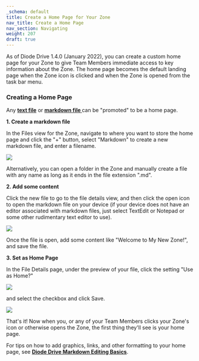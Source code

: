 ```yaml
---
_schema: default
title: Create a Home Page for Your Zone
nav_title: Create a Home Page
nav_section: Navigating
weight: 207
draft: true
---
```

As of Diode Drive 1.4.0 (January 2022), you can create a custom home page for your Zone to give Team Members immediate access to key information about the Zone. The home page becomes the default landing page when the Zone icon is clicked and when the Zone is opened from the task bar menu.

### **Creating a Home Page**

Any [**text file**](https://en.wikipedia.org/wiki/Text_file) or <a href="https://www.markdownguide.org/getting-started/" target="_blank" rel="noopener"><strong>markdown file </strong></a>can be "promoted" to be a home page.

**1\. Create a markdown file**

In the Files view for the Zone, navigate to where you want to store the home page and click the "+" button, select "Markdown" to create a new markdown file, and enter a filename.

![](/uploads/image-65.png)

Alternatively, you can open a folder in the Zone and manually create a file with any name as long as it ends in the file extension ".md".

**2\. Add some content**

Click the new file to go to the file details view, and then click the open icon to open the markdown file on your device (if your device does not have an editor associated with markdown files, just select TextEdit or Notepad or some other rudimentary text editor to use).

![](/uploads/image-66.png)

Once the file is open, add some content like "Welcome to My New Zone!", and save the file.

**3\. Set as Home Page**

In the File Details page, under the preview of your file, click the setting "Use as Home?"

![](/uploads/image-67.png)

and select the checkbox and click Save.

![](/uploads/image-68.png)

That's it! Now when you, or any of your Team Members clicks your Zone's icon or otherwise opens the Zone, the first thing they'll see is your home page.

For tips on how to add graphics, links, and other formatting to your home page, see [**Diode Drive Markdown Editing Basics**](https://support.diode.io/article/9i98bmdwia).